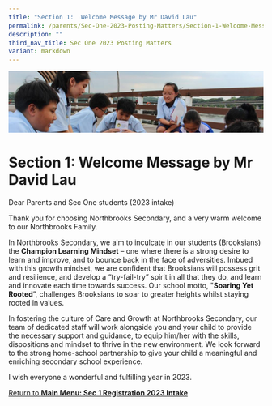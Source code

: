 ```yaml
---
title: "Section 1:  Welcome Message by Mr David Lau"
permalink: /parents/Sec-One-2023-Posting-Matters/Section-1-Welcome-Message-by-Mr-David-Lau/
description: ""
third_nav_title: Sec One 2023 Posting Matters
variant: markdown
---
```

![](/images/Parentsbanner.jpg)

Section 1: Welcome Message by Mr David Lau
==========================================

Dear Parents and Sec One students (2023 intake)

  

Thank you for choosing Northbrooks Secondary, and a very warm welcome to our Northbrooks Family.

  

In Northbrooks Secondary, we aim to inculcate in our students (Brooksians) the&nbsp;<b>Champion Learning Mindset</b>&nbsp;– one where there is a strong desire to learn and improve, and to bounce back in the face of adversities. Imbued with this growth mindset, we are confident that Brooksians will possess grit and resilience, and develop a “try-fail-try” spirit in all that they do, and learn and innovate each time towards success. Our school motto, "<b>Soaring Yet Rooted</b>”, challenges Brooksians to soar to greater heights whilst staying rooted in values.

  

In fostering the culture of Care and Growth at Northbrooks Secondary, our team of dedicated staff will work alongside you and your child to provide the necessary support and guidance, to equip him/her with the skills, dispositions and mindset to thrive in the new environment. We look forward to the strong home-school partnership to give your child a meaningful and enriching secondary school experience.

  

I wish everyone a wonderful and fulfilling year in 2023.




[Return to <b>Main Menu: Sec 1 Registration 2023 Intake</b>](/parents/sec-one-2023-Posting-Matters/sec-one-2023-posting-matters/)
